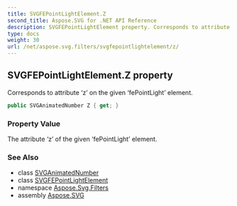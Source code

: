 ```yaml
---
title: SVGFEPointLightElement.Z
second_title: Aspose.SVG for .NET API Reference
description: SVGFEPointLightElement property. Corresponds to attribute z on the given fePointLight element
type: docs
weight: 30
url: /net/aspose.svg.filters/svgfepointlightelement/z/
---
```

## SVGFEPointLightElement.Z property

Corresponds to attribute ‘z’ on the given ‘fePointLight’ element.

```csharp
public SVGAnimatedNumber Z { get; }
```

### Property Value

The attribute ‘z’ of the given ‘fePointLight’ element.

### See Also

* class [SVGAnimatedNumber](../../../aspose.svg.datatypes/svganimatednumber/)
* class [SVGFEPointLightElement](../)
* namespace [Aspose.Svg.Filters](../../../aspose.svg.filters/)
* assembly [Aspose.SVG](../../../)
